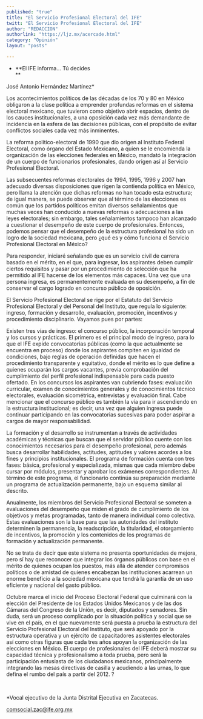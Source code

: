```yaml
---
published: "true"
title: "El Servicio Profesional Electoral del IFE"
twitt: "El Servicio Profesional Electoral del IFE"
author: "REDACCION"
authorlink: "https://ljz.mx/acercade.html"
category: "Opinión"
layout: "posts"

---
```


*   **El IFE informa... Tú decides  
    **


  José Antonio Hernández Martínez*



  Los acontecimientos políticos de las décadas de los 70 y 80 en México obligaron a la clase política a emprender profundas reformas en el sistema electoral mexicano, que tuvieron como objetivo abrir espacios, dentro de los cauces institucionales, a una oposición cada vez más demandante de incidencia en la esfera de las decisiones públicas, con el propósito de evitar conflictos sociales cada vez más inminentes.



  La reforma político-electoral de 1990 que dio origen al Instituto Federal Electoral, como órgano del Estado Mexicano, a quien se le encomienda la organización de las elecciones federales en México, mandató la integración de un cuerpo de funcionarios profesionales, dando origen así al Servicio Profesional Electoral.



  Las subsecuentes reformas electorales de 1994, 1995, 1996 y 2007 han adecuado diversas disposiciones que rigen la contienda política en México, pero llama la atención que dichas reformas no han tocado esta estructura; de igual manera, se puede observar que al término de las elecciones es común que los partidos políticos emitan diversos señalamientos que muchas veces han conducido a nuevas reformas o adecuaciones a las leyes electorales; sin embargo, tales señalamientos tampoco han alcanzado a cuestionar el desempeño de este cuerpo de profesionales. Entonces, podemos pensar que el desempeño de la estructura profesional ha sido un logro de la sociedad mexicana, pero ¿qué es y cómo funciona el Servicio Profesional Electoral en México?



  Para responder, iniciaré señalando que es un servicio civil de carrera basado en el mérito, en el que, para ingresar, los aspirantes deben cumplir ciertos requisitos y pasar por un procedimiento de selección que ha permitido al IFE hacerse de los elementos más capaces. Una vez que una persona ingresa, es permanentemente evaluada en su desempeño, a fin de conservar el cargo logrado en concurso público de oposición.



  El Servicio Profesional Electoral se rige por el Estatuto del Servicio Profesional Electoral y del Personal del Instituto, que regula lo siguiente: ingreso, formación y desarrollo, evaluación, promoción, incentivos y procedimiento disciplinario. Vayamos pues por partes:



  Existen tres vías de ingreso: el concurso público, la incorporación temporal y los cursos y prácticas. El primero es el principal modo de ingreso, para lo que el IFE expide convocatorias públicas (como la que actualmente se encuentra en proceso) donde los aspirantes compiten en igualdad de condiciones, bajo reglas de operación definidas que hacen el procedimiento transparente y equitativo, donde el mérito es lo que define a quienes ocuparán los cargos vacantes, previa comprobación del cumplimiento del perfil profesional indispensable para cada puesto ofertado. En los concursos los aspirantes van cubriendo fases: evaluación curricular, examen de conocimientos generales y de conocimientos técnico electorales, evaluación sicométrica, entrevistas y evaluación final. Cabe mencionar que el concurso público es también la vía para ir ascendiendo en la estructura institucional; es decir, una vez que alguien ingresa puede continuar participando en las convocatorias sucesivas para poder aspirar a cargos de mayor responsabilidad.



  La formación y el desarrollo se instrumentan a través de actividades académicas y técnicas que buscan que el servidor público cuente con los conocimientos necesarios para el desempeño profesional, pero además busca desarrollar habilidades, actitudes, aptitudes y valores acordes a los fines y principios institucionales. El programa de formación cuenta con tres fases: básica, profesional y especializada, mismas que cada miembro debe cursar por módulos, presentar y aprobar los exámenes correspondientes. Al término de este programa, el funcionario continúa su preparación mediante un programa de actualización permanente, bajo un esquema similar al descrito.



  Anualmente, los miembros del Servicio Profesional Electoral se someten a evaluaciones del desempeño que miden el grado de cumplimiento de los objetivos y metas programadas, tanto de manera individual como colectiva. Estas evaluaciones son la base para que las autoridades del instituto determinen la permanencia, la readscripción, la titularidad, el otorgamiento de incentivos, la promoción y los contenidos de los programas de formación y actualización permanente.



  No se trata de decir que este sistema no presenta oportunidades de mejora, pero sí hay que reconocer que integrar los órganos públicos con base en el mérito de quienes ocupan los puestos, más allá de atender compromisos políticos o de amistad de quienes encabezan las instituciones acarrean un enorme beneficio a la sociedad mexicana que tendrá la garantía de un uso eficiente y nacional del gasto público.



  Octubre marca el inicio del Proceso Electoral Federal que culminará con la elección del Presidente de los Estados Unidos Mexicanos y de las dos Cámaras del Congreso de la Unión, es decir, diputados y senadores. Sin duda, será un proceso complicado por la situación política y social que se vive en el país, en el que nuevamente será puesta a prueba la estructura del Servicio Profesional Electoral del Instituto, que será apoyado por la estructura operativa y un ejército de capacitadores asistentes electorales así como otras figuras que cada tres años apoyan la organización de las elecciones en México. El cuerpo de profesionales del IFE deberá mostrar su capacidad técnica y profesionalismo a toda prueba, pero será la participación entusiasta de los ciudadanos mexicanos, principalmente integrando las mesas directivas de casilla y acudiendo a las urnas, lo que defina el rumbo del país a partir del 2012. ?



   



  *Vocal ejecutivo de la Junta Distrital Ejecutiva en Zacatecas.



  comsocial.zac@ife.org.mx

